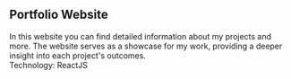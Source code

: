 ## Portfolio Website
In this website you can find detailed information about my projects and more. The website serves as a showcase for my work, providing a deeper insight into each project's outcomes.<br>
Technology: ReactJS

